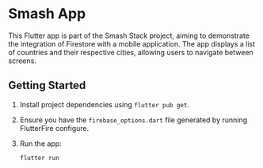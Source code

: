 # Smash App

This Flutter app is part of the Smash Stack project, aiming to demonstrate the integration of Firestore with a mobile application. The app displays a list of countries and their respective cities, allowing users to navigate between screens.

## Getting Started

1. Install project dependencies using `flutter pub get`.

2. Ensure you have the `firebase_options.dart` file generated by running FlutterFire configure.

3. Run the app:
   ```
   flutter run
   ```